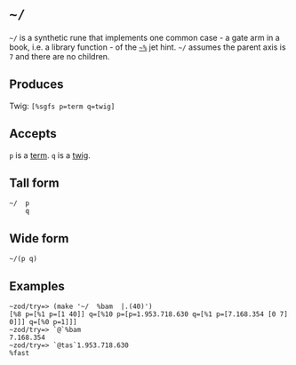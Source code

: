 `~/`
====


`~/` is a synthetic rune that implements one common case - a gate arm in
a book, i.e. a library function - of the [`~%`]() jet hint. `~/` assumes
the parent axis is `7` and there are no children.

Produces
--------

Twig: `[%sgfs p=term q=twig]`

Accepts
-------

`p` is a [term](). `q` is a [twig]().

Tall form
---------

    ~/  p
        q

Wide form
---------

    ~/(p q)

Examples
--------

    ~zod/try=> (make '~/  %bam  |.(40)')
    [%8 p=[%1 p=[1 40]] q=[%10 p=[p=1.953.718.630 q=[%1 p=[7.168.354 [0 7] 0]]] q=[%0 p=1]]]
    ~zod/try=> `@`%bam
    7.168.354
    ~zod/try=> `@tas`1.953.718.630
    %fast
